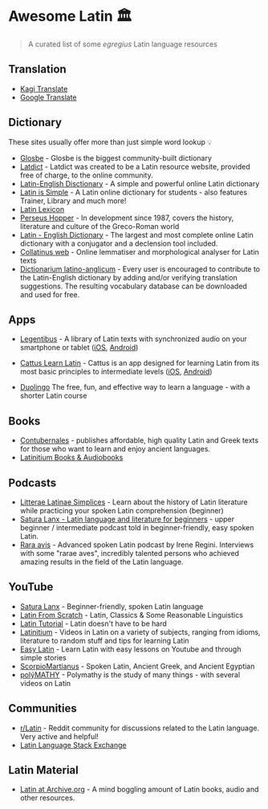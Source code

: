 # Awesome Latin 🏛️

> A curated list of some *egregius* Latin language resources

## Translation 

- [Kagi Translate](https://translate.kagi.com/)
- [Google Translate](https://translate.google.com/)

## Dictionary

These sites usually offer more than just simple word lookup 💡

- [Glosbe](https://glosbe.com/en/la) - Glosbe is the biggest community-built dictionary
- [Latdict](https://www.latin-dictionary.net/) - Latdict was created to be a Latin resource website, provided free of charge, to the online community.
- [Latin-English Disctionary](https://www.latin-english.com/) - A simple and powerful online Latin dictionary
- [Latin is Simple](https://www.latin-is-simple.com/en/) - A Latin online dictionary for students - also features Trainer, Library and much more!
- [Latin Lexicon](https://latinlexicon.org/search_english.php)
- [Perseus Hopper](https://www.perseus.tufts.edu/hopper/) - In development since 1987, covers the history, literature and culture of the Greco-Roman world
- [Latin - English Dictionary](https://www.online-latin-dictionary.com/) - The largest and most complete online Latin dictionary with a conjugator and a declension tool included.
- [Collatinus web](https://outils.biblissima.fr/en/collatinus-web/index.php) - Online lemmatiser and morphological analyser for Latin texts
- [Dictionarium latino-anglicum](https://la-en.dict.cc/) - Every user is encouraged to contribute to the Latin-English dictionary by adding and/or verifying translation suggestions. The resulting vocabulary database can be downloaded and used for free.

## Apps

- [Legentibus](https://latinitium.com/legentibus) - A library of Latin texts with synchronized audio on your smartphone or tablet ([iOS](https://apps.apple.com/us/app/legentibus-learn-latin/id1545335612#?platform=iphone), [Android](https://play.google.com/store/apps/details?id=app.legentibus.shelf)) 

- [Cattus Learn Latin](https://cattus.app/) - Cattus is an app designed for learning Latin from its most basic principles to intermediate levels ([iOS](https://apps.apple.com/gb/app/cattus-learn-latin/id1549661920), [Android](https://play.google.com/store/apps/details?id=com.cattuslatin.cattus_app&hl=en-US))

- [Duolingo](https://www.duolingo.com/) The free, fun, and effective way to learn a language - with a shorter Latin course

## Books

- [Contubernales](https://contubernalesbooks.com/) - publishes affordable, high quality Latin and Greek texts for those who want to learn and enjoy ancient languages.
- [Latinitium Books & Audiobooks](https://store.latinitium.com/) 

## Podcasts

- [Litterae Latinae Simplices](https://podcasters.spotify.com/pod/show/litterae-latinae) - Learn about the history of Latin literature while practicing your spoken Latin comprehension (beginner)
- [Satura Lanx - Latin language and literature for beginners](https://podcasters.spotify.com/pod/show/satura-lanx) - upper beginner / intermediate podcast told in beginner-friendly, easy spoken Latin.
- [Rara avis](https://podcasters.spotify.com/pod/show/rara-avis-podcast) - Advanced spoken Latin podcast by Irene Regini. Interviews with some "rarae aves", incredibly talented persons who achieved amazing results in the field of the Latin language.

## YouTube

- [Satura Lanx](https://www.youtube.com/@SaturaLanx) - Beginner-friendly, spoken Latin language
- [Latin From Scratch](https://www.youtube.com/@latinfromscratch) - Latin, Classics & Some Reasonable Linguistics
- [Latin Tutorial](https://www.youtube.com/@latintutorial/) - Latin doesn't have to be hard
- [Latinitium](https://www.youtube.com/@Latinitium) - Videos in Latin on a variety of subjects, ranging from idioms, literature to random stuff and tips for learning Latin
- [Easy Latin](https://www.youtube.com/@EasyLatin) - Learn Latin with easy lessons on Youtube and through simple stories
- [ScorpioMartianus](https://www.youtube.com/@ScorpioMartianus) - Spoken Latin, Ancient Greek, and Ancient Egyptian
- [polýMATHY](https://www.youtube.com/@polyMATHY_Luke) - Polymathy is the study of many things - with several videos on Latin

## Communities

- [r/Latin](https://www.reddit.com/r/latin/) - Reddit community for discussions related to the Latin language. Very active and helpful!
- [Latin Language Stack Exchange](https://latin.stackexchange.com/)

## Latin Material

- [Latin at Archive.org](https://archive.org/search?query=%28language%3Alat+OR+language%3A%22Latin%22%29) - A mind boggling amount of Latin books, audio and other resources.
